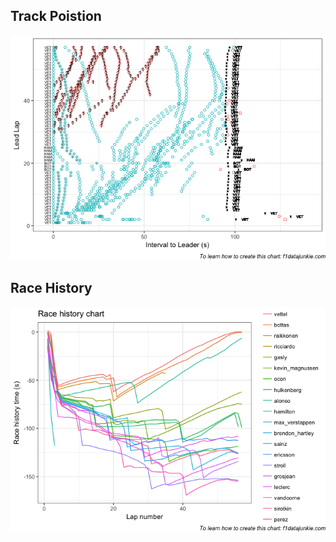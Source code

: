 ## Track Poistion

![](images/f1_2018_bah-track_position_chart-1.png)<!-- -->

## Race History
![](images/f1_2018_bah-raceHistory_chart-1.png)<!-- -->

